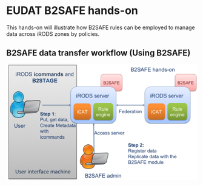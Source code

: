# EUDAT B2SAFE hands-on
This hands-on will illustrate how B2SAFE rules can be employed to manage data across iRODS zones by policies.

## B2SAFE data transfer workflow (Using B2SAFE)
![Using B2SAFE](B2SAFE_using.png)
